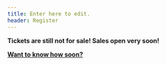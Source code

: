 ```yaml
---
title: Enter here to edit.
header: Register
---
```

**Tickets are still not for sale! Sales open very soon!**

[**Want to know how soon?**](/#contacts)
